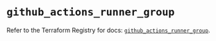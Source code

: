 # `github_actions_runner_group`

Refer to the Terraform Registry for docs: [`github_actions_runner_group`](https://registry.terraform.io/providers/integrations/github/5.43.0/docs/resources/actions_runner_group).

